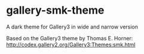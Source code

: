 # gallery-smk-theme
A dark theme for Gallery3 in wide and narrow version

Based on the Gallery3 theme by Thomas E. Horner:
http://codex.gallery2.org/Gallery3:Themes:smk.html
